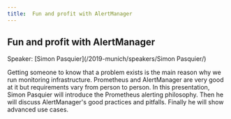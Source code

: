 ```yaml
---
title:  Fun and profit with AlertManager
---
```


## Fun and profit with AlertManager

Speaker: [Simon Pasquier](/2019-munich/speakers/Simon Pasquier/)

Getting someone to know that a problem exists is the main reason why we run monitoring infrastructure. Prometheus and AlertManager are very good at it but requirements vary from person to person. In this presentation, Simon Pasquier will introduce the Prometheus alerting philosophy. Then he will discuss AlertManager's good practices and pitfalls. Finally he will show advanced use cases.
